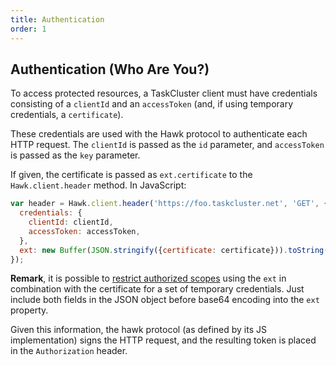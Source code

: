 ```yaml
---
title: Authentication
order: 1
---
```


Authentication (Who Are You?)
-----------------------------

To access protected resources, a TaskCluster client must have credentials
consisting of a `clientId` and an `accessToken` (and, if using temporary
credentials, a `certificate`).

These credentials are used with the Hawk protocol to authenticate each HTTP
request.  The `clientId` is passed as the `id` parameter, and `accessToken` is
passed as the `key` parameter.

If given, the certificate is passed as `ext.certificate` to the
`Hawk.client.header` method.  In JavaScript:
```js
var header = Hawk.client.header('https://foo.taskcluster.net', 'GET', {
  credentials: {
    clientId: clientId,
    accessToken: accessToken,
  },
  ext: new Buffer(JSON.stringify({certificate: certificate})).toString('base64'),
});
```

**Remark**, it is possible to [restrict authorized scopes](authorized-scopes)
using the `ext` in combination with the certificate for a set of temporary
credentials. Just include both fields in the JSON object before base64 encoding
into the `ext` property.

Given this information, the hawk protocol (as defined by its JS implementation)
signs the HTTP request, and the resulting token is placed in the
`Authorization` header.
